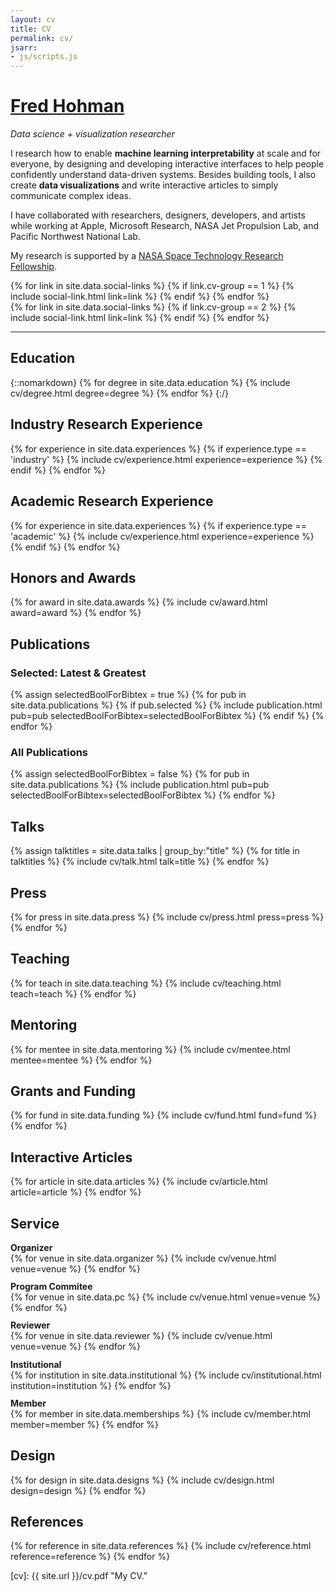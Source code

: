 ```yaml
---
layout: cv
title: CV
permalink: cv/
jsarr:
- js/scripts.js
---
```


<h1 id="cv-title"><a href="{{ site.url }}">Fred Hohman</a></h1>

<p id="cv-subtitle"><i><span class="cv-ai">Data science</span> + <span class="cv-vis">visualization</span> researcher</i></p>

I research how to enable <b><span class="cv-ai">machine learning interpretability</span></b> at scale and for everyone, by designing and developing interactive interfaces to help people confidently understand data-driven systems. Besides building tools, I also create <b><span class="cv-vis">data visualizations</span></b> and write interactive articles to simply communicate complex ideas.

I have collaborated with researchers, designers, developers, and artists while working at Apple, Microsoft Research, NASA Jet Propulsion Lab, and Pacific Northwest National Lab.

My research is supported by a [NASA Space Technology Research Fellowship][nstrf].

<div class="cv-image-links-wrapper">
	<div class="cv-image-links">
		{% for link in site.data.social-links %}
			{% if link.cv-group == 1 %}
				{% include social-link.html link=link %}
			{% endif %}
		{% endfor %}
	</div>
	<div class="cv-image-links">
		{% for link in site.data.social-links %}
			{% if link.cv-group == 2 %}
				{% include social-link.html link=link %}
			{% endif %}
		{% endfor %}
	</div>
</div>

***

## Education

{::nomarkdown}
{% for degree in site.data.education %}
{% include cv/degree.html degree=degree %}
{% endfor %}
{:/}

## Industry Research Experience

{% for experience in site.data.experiences %}
{% if experience.type == 'industry' %}
{% include cv/experience.html experience=experience %}
{% endif %}
{% endfor %}

## Academic Research Experience

{% for experience in site.data.experiences %}
{% if experience.type == 'academic' %}
{% include cv/experience.html experience=experience %}
{% endif %}
{% endfor %}


## Honors and Awards

{% for award in site.data.awards %}
{% include cv/award.html award=award %}
{% endfor %}


<!-- <div style="height:100px"></div> -->


## Publications

### Selected: Latest & Greatest

{% assign selectedBoolForBibtex = true %}
{% for pub in site.data.publications %}
{% if pub.selected %}
{% include publication.html pub=pub selectedBoolForBibtex=selectedBoolForBibtex %}
{% endif %}
{% endfor %}

### All Publications

{% assign selectedBoolForBibtex = false %}
{% for pub in site.data.publications %}
{% include publication.html pub=pub selectedBoolForBibtex=selectedBoolForBibtex %}
{% endfor %}


## Talks

{% assign talktitles = site.data.talks | group_by:"title" %}
{% for title in talktitles %}
{% include cv/talk.html talk=title %}
{% endfor %}

## Press

{% for press in site.data.press %}
{% include cv/press.html press=press %}
{% endfor %}


## Teaching

{% for teach in site.data.teaching %}
{% include cv/teaching.html teach=teach %}
{% endfor %}


## Mentoring

{% for mentee in site.data.mentoring %}
{% include cv/mentee.html mentee=mentee %}
{% endfor %}


## Grants and Funding

{% for fund in site.data.funding %}
{% include cv/fund.html fund=fund %}
{% endfor %}


## Interactive Articles

{% for article in site.data.articles %}
{% include cv/article.html article=article %}
{% endfor %}


<!-- ## Technology Skills

{% for skill in site.data.skills %}
{% include cv/skill.html skill=skill %}
{% endfor %} -->


## Service

<p style="margin-bottom: 0rem"><strong>Organizer</strong></p>
{% for venue in site.data.organizer %}
{% include cv/venue.html venue=venue %}
{% endfor %}

<p style="margin-top: 0.7rem; margin-bottom: 0rem"><strong>Program Commitee</strong></p>
{% for venue in site.data.pc %}
{% include cv/venue.html venue=venue %}
{% endfor %}

<p style="margin-top: 0.7rem; margin-bottom: 0rem"><strong>Reviewer</strong></p>
{% for venue in site.data.reviewer %}
{% include cv/venue.html venue=venue %}
{% endfor %}

<p style="margin-top: 0.7rem; margin-bottom: 0rem"><strong>Institutional</strong></p>
{% for institution in site.data.institutional %}
{% include cv/institutional.html institution=institution %}
{% endfor %}

<p style="margin-top: 0.7rem; margin-bottom: 0rem"><strong>Member</strong></p>
{% for member in site.data.memberships %}
{% include cv/member.html member=member %}
{% endfor %}


## Design

{% for design in site.data.designs %}
{% include cv/design.html design=design %}
{% endfor %}


## References

{% for reference in site.data.references %}
{% include cv/reference.html reference=reference %}
{% endfor %}

<!-- 
## Contact

Fred Hohman  
`fredhohman@gatech.edu`  
CODA Tech Square  
Georgia Tech  
756 W Peachtree St NW  
Atlanta, GA 30308
<span style="background: linear-gradient(0deg, #34495e, #3498db); -webkit-background-clip: text; -webkit-text-fill-color: transparent; display: block">
—  
USA  
Earth  
Solar System  
Milky Way  
Local Group  
Universe  
</span> -->


[cv]: {{ site.url }}/cv.pdf "My CV."

[poloclub]: http://poloclub.gatech.edu "Polo Club of Data Science"
[gt]: http://gatech.edu "Georgia Tech"
[cse]: http://cse.gatech.edu "GT Computational Science and Engineering"
[coc]: http://www.cc.gatech.edu "GT College of Computing"

[fred]: http://fredhohman.com "Fred Hohman"
[polo]: http://www.cc.gatech.edu/~dchau/ "Polo Chau"
[alex]: http://va.gatech.edu/endert/ "Alex Endert"

[jpl]: https://www.jpl.nasa.gov/ "NASA Jet Propulsion Lab"
[hi]: https://www.hi.jpl.nasa.gov/ "Human Interfaces Group at NASA JPL"
[pnnl]: https://www.pnnl.gov/ "Pacific Northwest National Laboratory"
[dsa]: http://www.pnnl.gov/nationalsecurity/technical/capabilities/computing/data_sciences.stm "Data Sciences and Analytics Group at PNNL"
[msr]: https://www.microsoft.com/en-us/research/ "Microsoft Research"
[msr-hci]: https://www.microsoft.com/en-us/research/group/human-computer-interaction/ "HCI@MSR"

[twitter]: https:/www.twitter.com/fredhohman "@fredhohman"
[github]: https:/www.github.com/fredhohman "github.com/fredhohman"
[nstrf]: https://www.nasa.gov/strg/nstrf "NASA Space Technology Research Fellowship"
